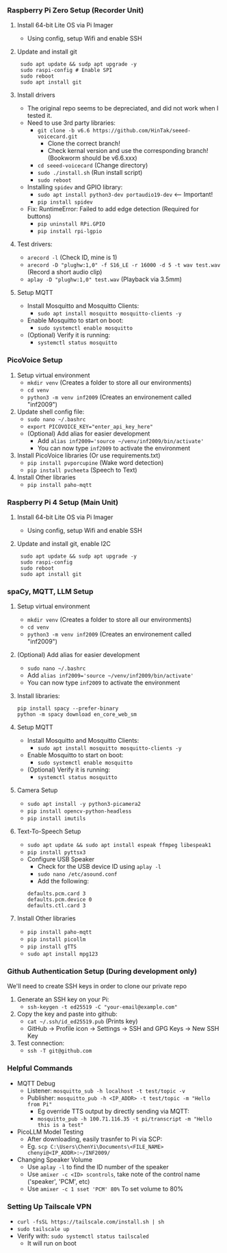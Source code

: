 ### Raspberry Pi Zero Setup (Recorder Unit)
1. Install 64-bit Lite OS via Pi Imager
    - Using config, setup Wifi and enable SSH
2. Update and install git

   ```
    sudo apt update && sudp apt upgrade -y
    sudo raspi-config # Enable SPI
    sudo reboot
    sudo apt install git
   ```

4. Install drivers
    - The original repo seems to be depreciated, and did not work when I tested it.
    - Need to use 3rd party libraries:
        - `git clone -b v6.6 https://github.com/HinTak/seeed-voicecard.git`
            - Clone the correct branch! 
            - Check kernal version and use the corresponding branch! (Bookworm should be v6.6.xxx)
        - `cd seeed-voicecard` (Change directory)
        - `sudo ./install.sh` (Run install script)
        - `sudo reboot`
    - Installing `spidev` and GPIO library:
        - `sudo apt install python3-dev portaudio19-dev` <-- Important!
        - `pip install spidev`
    - Fix: RuntimeError: Failed to add edge detection (Required for buttons)
        - `pip uninstall RPi.GPIO`
        - `pip install rpi-lgpio`
5. Test drivers:
    - `arecord -l` (Check ID, mine is 1)
    - `arecord -D "plughw:1,0" -f S16_LE -r 16000 -d 5 -t wav test.wav` (Record a short audio clip)
    - `aplay -D "plughw:1,0" test.wav` (Playback via 3.5mm)
6. Setup MQTT
    - Install Mosquitto and Mosquitto Clients:
        - `sudo apt install mosquitto mosquitto-clients -y`
    - Enable Mosquitto to start on boot:
        - `sudo systemctl enable mosquitto`
    - (Optional) Verify it is running:
        - `systemctl status mosquitto`

### PicoVoice Setup
1. Setup virtual environment
    - `mkdir venv` (Creates a folder to store all our environments)
    - `cd venv`
    - `python3 -m venv inf2009` (Creates an environement called "inf2009")
2. Update shell config file:
    - `sudo nano ~/.bashrc`
    - `export PICOVOICE_KEY="enter_api_key_here"`
    - (Optional) Add alias for easier development
        - Add `alias inf2009='source ~/venv/inf2009/bin/activate'`
        - You can now type `inf2009` to activate the environment
3. Install PicoVoice libraries (Or use requirements.txt)
    - `pip install pvporcupine` (Wake word detection)
    - `pip install pvcheeta` (Speech to Text)
4. Install Other libraries
    - `pip install paho-mqtt`

### Raspberry Pi 4 Setup (Main Unit)
1. Install 64-bit Lite OS via Pi Imager
    - Using config, setup Wifi and enable SSH
2. Update and install git, enable I2C 

   ```
    sudo apt update && sudp apt upgrade -y
    sudo raspi-config
    sudo reboot
    sudo apt install git
   ```
### spaCy, MQTT, LLM Setup
1. Setup virtual environment
    - `mkdir venv` (Creates a folder to store all our environments)
    - `cd venv`
    - `python3 -m venv inf2009` (Creates an environement called "inf2009")
2. (Optional) Add alias for easier development
    - `sudo nano ~/.bashrc`
    - Add `alias inf2009='source ~/venv/inf2009/bin/activate'`
    - You can now type `inf2009` to activate the environment
3. Install libraries:

    ```
    pip install spacy --prefer-binary
    python -m spacy download en_core_web_sm
    ```
4. Setup MQTT
    - Install Mosquitto and Mosquitto Clients:
        - `sudo apt install mosquitto mosquitto-clients -y`
    - Enable Mosquitto to start on boot:
        - `sudo systemctl enable mosquitto`
    - (Optional) Verify it is running:
        - `systemctl status mosquitto`
5. Camera Setup
    - `sudo apt install -y python3-picamera2`
    - `pip install opencv-python-headless`
    - `pip install imutils`
6. Text-To-Speech Setup
    - `sudo apt update && sudo apt install espeak ffmpeg libespeak1`
    - `pip install pyttsx3`
    - Configure USB Speaker
        - Check for the USB device ID using `aplay -l`
        - `sudo nano /etc/asound.conf`
        - Add the following:
        ```
        defaults.pcm.card 3
        defaults.pcm.device 0
        defaults.ctl.card 3
        ```
7. Install Other libraries
    - `pip install paho-mqtt`
    - `pip install picollm`
    - `pip install gTTS`
    - `sudo apt install mpg123`


### Github Authentication Setup (During development only)
We'll need to create SSH keys in order to clone our private repo
1. Generate an SSH key on your Pi:
    - `ssh-keygen -t ed25519 -C "your-email@example.com"`
2. Copy the key and paste into github:
    - `cat ~/.ssh/id_ed25519.pub` (Prints key)
    - GitHub → Profile icon → Settings → SSH and GPG Keys → New SSH Key
3. Test connection:
    - `ssh -T git@github.com`

### Helpful Commands
- MQTT Debug
    - Listener: `mosquitto_sub -h localhost -t test/topic -v`
    - Publisher: `mosquitto_pub -h <IP_ADDR> -t test/topic -m "Hello from Pi"`
        - Eg override TTS output by directly sending via MQTT:
        - `mosquitto_pub -h 100.71.116.35 -t pi/transcript -m "Hello this is a test"`
- PicoLLM Model Testing
    - After downloading, easily trasnfer to Pi via SCP:
    - Eg. `scp C:\Users\ChenYi\Documents\<FILE_NAME> chenyi@<IP_ADDR>:~/INF2009/`
- Changing Speaker Volume
    - Use `aplay -l` to find the ID number of the speaker
    - Use `amixer -c <ID> scontrols`, take note of the control name ('speaker', 'PCM', etc)
    - Use `amixer -c 1 sset 'PCM' 80%` To set volume to 80%

### Setting Up Tailscale VPN
- `curl -fsSL https://tailscale.com/install.sh | sh`
- `sudo tailscale up`
- Verify with: `sudo systemctl status tailscaled`
    - It will run on boot